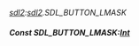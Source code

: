 _[sdl2](../../modules/sdl2/sdl2-module.md):[sdl2](../../modules/sdl2/sdl2-module.md).SDL\_BUTTON\_LMASK_
##### Const SDL\_BUTTON\_LMASK:[Int](../../modules/wonkey/wonkey-types-int.md)
